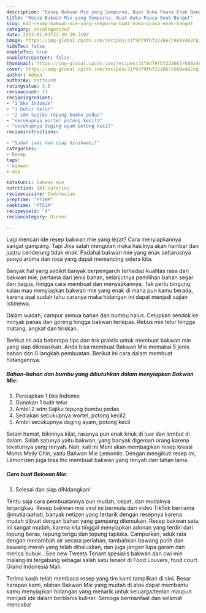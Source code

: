 ```yaml
---
description: "Resep Bakwan Mie yang Sempurna, Buat Buka Puasa Enak Banget"
title: "Resep Bakwan Mie yang Sempurna, Buat Buka Puasa Enak Banget"
slug: 642-resep-bakwan-mie-yang-sempurna-buat-buka-puasa-enak-banget
category: Uncategorized
date: 2023-01-03T23:39:30.310Z
image: https://img-global.cpcdn.com/recipes/31f9d79fbf222667/680x482cq70/bakwan-mie-foto-resep-utama.jpg
hideToc: false
enableToc: true
enableTocContent: false
thumbnail: https://img-global.cpcdn.com/recipes/31f9d79fbf222667/680x482cq70/bakwan-mie-foto-resep-utama.jpg
cover: https://img-global.cpcdn.com/recipes/31f9d79fbf222667/680x482cq70/bakwan-mie-foto-resep-utama.jpg
author: Admin
authorAv: notfound
ratingvalue: 3.8
reviewcount: 11
recipeingredient:
- "1 bks Indomie"
- "1 butir telur"
- "2 sdm Sajiku tepung bumbu pedas"
- "secukupnya wortel potong kecil2"
- "secukupnya daging ayam potong kecil"
recipeinstructions:

- "Sudah jadi dan siap dinikmati!"
categories:
- Resep
tags:
- bakwan
- mie

katakunci: bakwan mie 
nutrition: 243 calories
recipecuisine: Indonesian
preptime: "PT10M"
cooktime: "PT51M"
recipeyield: "4"
recipecategory: Dinner

---
```



Lagi mencari ide resep bakwan mie yang lezat? Cara menyiapkannya sangat gampang. Tapi Jika salah mengolah maka hasilnya akan hambar dan justru cenderung tidak enak. Padahal bakwan mie yang enak seharusnya punya aroma dan rasa yang dapat memancing selera kita.


Banyak hal yang sedikit banyak berpengaruh terhadap kualitas rasa dari bakwan mie, pertama dari jenis bahan, selanjutnya pemilihan bahan segar dan bagus, hingga cara membuat dan menyajikannya. Tak perlu bingung kalau mau menyiapkan bakwan mie yang enak di mana pun kamu berada, karena asal sudah tahu caranya maka hidangan ini dapat menjadi sajian istimewa.

Dalam wadah, campur semua bahan dan bumbu halus. Celupkan sendok ke minyak panas dan goreng hingga bakwan terlepas. Rebus mie telur hingga matang, angkat dan tiriskan.


Berikut ini ada beberapa tips dan trik praktis untuk membuat bakwan mie yang siap dikreasikan. Anda bisa membuat Bakwan Mie memakai 5 jenis bahan dan 0 langkah pembuatan. Berikut ini cara dalam membuat hidangannya.

<!--inarticleads1-->

##### Bahan-bahan dan bumbu yang dibutuhkan dalam menyiapkan Bakwan Mie:

1. Persiapkan 1 bks Indomie
1. Gunakan 1 butir telur
1. Ambil 2 sdm Sajiku tepung bumbu pedas
1. Sediakan secukupnya wortel, potong kecil2
1. Ambil secukupnya daging ayam, potong kecil


Selain hemat, bikinnya kilat, rasanya pun enak kriuk di luar dan lembut di dalam. Salah satunya yaitu bakwan, yang banyak digemari orang karena teksturnya yang renyah. Nah, kali ini Moni akan membagikan resep kreasi Moms Meily Chin, yaitu Bakwan Mie Lemonilo. Dengan mengikuti resep ini, Lemonizen juga bisa lho membuat bakwan yang renyah dan tahan lama. 

<!--inarticleads2-->

##### Cara buat Bakwan Mie:


1. Selesai dan siap dihidangkan!

Tentu saja cara pembuatannya pun mudah, cepat, dan modalnya terjangkau. Resep bakwan mie viral ini bermula dari video TikTok bernama @mutiaraahati, banyak netizen yang tertarik dengan resepnya karena mudah dibuat dengan bahan yang gampang ditemukan. Resep bakwan satu ini sangat mudah, karena kita tinggal menyiapkan adonan yang terdiri dari tepung beras, tepung terigu dan tepung tapioka. Campurkan, aduk rata dengan menambah air secara perlahan, tambahkan bawang putih dan bawang merah yang telah dihaluskan, dan juga jangan lupa garam dan merica bubuk.. See new Tweets Tenant spesialis bakwan dan cwi mie malang ini tergabung sebagai salah satu tenant di Food Louvers, food court Grand Indonesia Mall. 

Terima kasih telah membaca resep yang tim kami tampilkan di sini. Besar harapan kami, olahan Bakwan Mie yang mudah di atas dapat membantu kamu menyiapkan hidangan yang menarik untuk keluarga/teman maupun menjadi ide dalam berbisnis kuliner. Semoga bermanfaat dan selamat mencoba!
